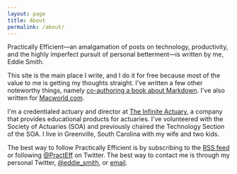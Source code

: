 ```yaml
---
layout: page
title: About
permalink: /about/
---
```


Practically Efficient—an amalgamation of posts on technology, productivity, and the highly imperfect pursuit of personal betterment—is written by me, Eddie Smith.

This site is the main place I write, and I do it for free because most of the value to me is getting my thoughts straight. I've written a few other noteworthy things, namely [co-authoring a book about Markdown][md]. I've also written for [Macworld.com][mw].

I'm a credentialed actuary and director at [The Infinite Actuary][tia], a company that provides educational products for actuaries. I've volunteered with the Society of Actuaries (SOA) and previously chaired the Technology Section of the SOA. I live in Greenville, South Carolina with my wife and two kids.

The best way to follow Practically Efficient is by subscribing to the [RSS feed][rss] or following [@PractEff][t] on Twitter. The best way to contact me is through my personal Twitter, [@eddie_smith][t2], or <a href="j.eddie.smith.iv+pe@gmail.com">email</a>.

[rss]: http://www.practicallyefficient.com/feed.xml

[t]: https://twitter.com/PractEff

[t2]: https://twitter.com/PractEff

[md]: http://www.practicallyefficient.com/markdown

[mw]: http://www.macworld.com/article/1166898/the_experts_guide_to_instapaper.html

[tia]: http://www.theinfiniteactuary.com
